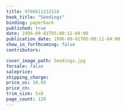 ```yaml
---
title: 9780811213318
book_title: "Seedings"
binding: paperback
published: true
date: 1996-09-01T05:00:11-04:00
publication_date: 1996-09-01T05:00:11-04:00
show_in_forthcoming: false
contributors:

cover_image_path: Seedings.jpg
forsale: false
saleprice:
shipping_charge:
price_us: 10.95
price_cn:
trim_size: 5x8
page_count: 128
---
```


